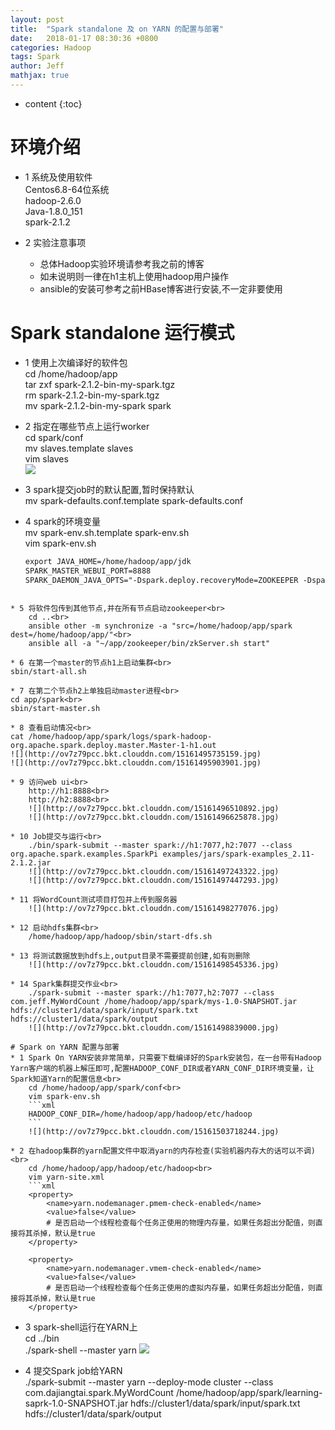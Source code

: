```yaml
---
layout: post
title:  "Spark standalone 及 on YARN 的配置与部署"
date:   2018-01-17 08:30:36 +0800
categories: Hadoop
tags: Spark
author: Jeff
mathjax: true
---
```


* content
{:toc}


# 环境介绍
* 1 系统及使用软件    
    Centos6.8-64位系统    
    hadoop-2.6.0    
    Java-1.8.0_151     
    spark-2.1.2    

* 2 实验注意事项<br>
    * 总体Hadoop实验环境请参考我之前的博客    
    * 如未说明则一律在h1主机上使用hadoop用户操作    
    * ansible的安装可参考之前HBase博客进行安装,不一定非要使用

# Spark standalone 运行模式
* 1 使用上次编译好的软件包<br>
    cd /home/hadoop/app<br>
    tar zxf spark-2.1.2-bin-my-spark.tgz<br>
    rm spark-2.1.2-bin-my-spark.tgz<br>
    mv spark-2.1.2-bin-my-spark spark
    
* 2 指定在哪些节点上运行worker<br>
    cd spark/conf<br>
    mv slaves.template slaves<br>
    vim slaves<br>
    ![](http://ov7z79pcc.bkt.clouddn.com/15161492087261.jpg)

* 3 spark提交job时的默认配置,暂时保持默认<br>
    mv spark-defaults.conf.template spark-defaults.conf
    
* 4 spark的环境变量<br>
    mv spark-env.sh.template spark-env.sh<br>
    vim spark-env.sh
    ```xml
    export JAVA_HOME=/home/hadoop/app/jdk 
    SPARK_MASTER_WEBUI_PORT=8888
    SPARK_DAEMON_JAVA_OPTS="-Dspark.deploy.recoveryMode=ZOOKEEPER -Dspark.deploy.zookeeper.url=h1:2181,h2:2181,h3:2181 -Dspark.deploy.zookeeper.dir=/home/hadoop/data/zookeeper"
```

* 5 将软件包传到其他节点,并在所有节点启动zookeeper<br>
    cd ..<br>
    ansible other -m synchronize -a "src=/home/hadoop/app/spark dest=/home/hadoop/app/"<br>
    ansible all -a "~/app/zookeeper/bin/zkServer.sh start"

* 6 在第一个master的节点h1上启动集群<br>
sbin/start-all.sh

* 7 在第二个节点h2上单独启动master进程<br>
cd app/spark<br>
sbin/start-master.sh

* 8 查看启动情况<br>
cat /home/hadoop/app/spark/logs/spark-hadoop-org.apache.spark.deploy.master.Master-1-h1.out
![](http://ov7z79pcc.bkt.clouddn.com/15161495735159.jpg)
![](http://ov7z79pcc.bkt.clouddn.com/15161495903901.jpg)

* 9 访问web ui<br>
    http://h1:8888<br>
    http://h2:8888<br>
    ![](http://ov7z79pcc.bkt.clouddn.com/15161496510892.jpg)
    ![](http://ov7z79pcc.bkt.clouddn.com/15161496625878.jpg)

* 10 Job提交与运行<br>
    ./bin/spark-submit --master spark://h1:7077,h2:7077 --class org.apache.spark.examples.SparkPi examples/jars/spark-examples_2.11-2.1.2.jar
    ![](http://ov7z79pcc.bkt.clouddn.com/15161497243322.jpg)
    ![](http://ov7z79pcc.bkt.clouddn.com/15161497447293.jpg)

* 11 将WordCount测试项目打包并上传到服务器
    ![](http://ov7z79pcc.bkt.clouddn.com/15161498277076.jpg)

* 12 启动hdfs集群<br>
    /home/hadoop/app/hadoop/sbin/start-dfs.sh

* 13 将测试数据放到hdfs上,output目录不需要提前创建,如有则删除
    ![](http://ov7z79pcc.bkt.clouddn.com/15161498545336.jpg)

* 14 Spark集群提交作业<br>
    ./spark-submit --master spark://h1:7077,h2:7077 --class com.jeff.MyWordCount /home/hadoop/app/spark/mys-1.0-SNAPSHOT.jar hdfs://cluster1/data/spark/input/spark.txt hdfs://cluster1/data/spark/output
    ![](http://ov7z79pcc.bkt.clouddn.com/15161498839000.jpg)

# Spark on YARN 配置与部署
* 1 Spark On YARN安装非常简单，只需要下载编译好的Spark安装包，在一台带有Hadoop Yarn客户端的机器上解压即可,配置HADOOP_CONF_DIR或者YARN_CONF_DIR环境变量，让Spark知道Yarn的配置信息<br>
    cd /home/hadoop/app/spark/conf<br>
    vim spark-env.sh
    ```xml
    HADOOP_CONF_DIR=/home/hadoop/app/hadoop/etc/hadoop
    ```
    ![](http://ov7z79pcc.bkt.clouddn.com/15161503718244.jpg)
    
* 2 在hadoop集群的yarn配置文件中取消yarn的内存检查(实验机器内存大的话可以不调)<br>
    cd /home/hadoop/app/hadoop/etc/hadoop<br>
    vim yarn-site.xml
    ```xml
    <property>
        <name>yarn.nodemanager.pmem-check-enabled</name>
        <value>false</value>
        # 是否启动一个线程检查每个任务正使用的物理内存量，如果任务超出分配值，则直接将其杀掉，默认是true
    </property>
  
    <property>
        <name>yarn.nodemanager.vmem-check-enabled</name>
        <value>false</value>
        # 是否启动一个线程检查每个任务正使用的虚拟内存量，如果任务超出分配值，则直接将其杀掉，默认是true
    </property>
```

* 3 spark-shell运行在YARN上<br>
    cd ../bin<br>
    ./spark-shell --master yarn
    ![](http://ov7z79pcc.bkt.clouddn.com/15161502971262.jpg)

* 4 提交Spark job给YARN<br>
    ./spark-submit --master yarn --deploy-mode cluster --class com.dajiangtai.spark.MyWordCount /home/hadoop/app/spark/learning-saprk-1.0-SNAPSHOT.jar hdfs://cluster1/data/spark/input/spark.txt hdfs://cluster1/data/spark/output


